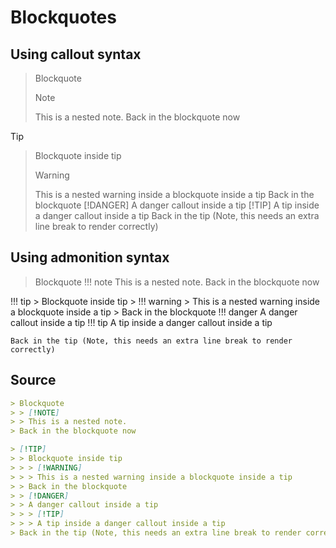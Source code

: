# Blockquotes

## Using callout syntax

> Blockquote
> > [!NOTE]
> > This is a nested note.
> Back in the blockquote now

> [!TIP]
> > Blockquote inside tip
> > > [!WARNING]
> > > This is a nested warning inside a blockquote inside a tip
> > Back in the blockquote
> > [!DANGER]
> > A danger callout inside a tip
> > > [!TIP]
> > > A tip inside a danger callout inside a tip
> Back in the tip (Note, this needs an extra line break to render correctly)


## Using admonition syntax

> Blockquote
> !!! note
>     This is a nested note.
> Back in the blockquote now

!!! tip
    > Blockquote inside tip
    > !!! warning
    >     This is a nested warning inside a blockquote inside a tip
    > Back in the blockquote
    !!! danger
        A danger callout inside a tip
        !!! tip
            A tip inside a danger callout inside a tip

    Back in the tip (Note, this needs an extra line break to render correctly)

## Source

```md
> Blockquote
> > [!NOTE]
> > This is a nested note.
> Back in the blockquote now

> [!TIP]
> > Blockquote inside tip
> > > [!WARNING]
> > > This is a nested warning inside a blockquote inside a tip
> > Back in the blockquote
> > [!DANGER]
> > A danger callout inside a tip
> > > [!TIP]
> > > A tip inside a danger callout inside a tip
> Back in the tip (Note, this needs an extra line break to render correctly)
```